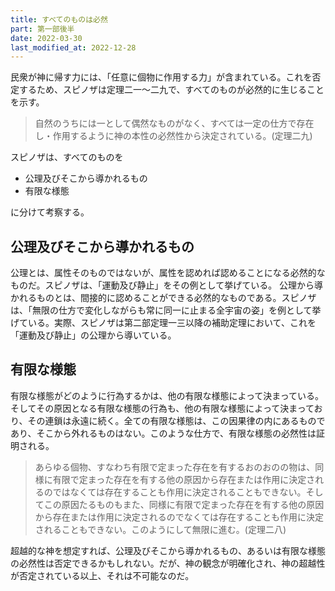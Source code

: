 ```yaml
---
title: すべてのものは必然
part: 第一部後半
date: 2022-03-30
last_modified_at: 2022-12-28
---
```


民衆が神に帰す力には、「任意に個物に作用する力」が含まれている。これを否定するため、スピノザは定理二一～二九で、すべてのものが必然的に生じることを示す。

>自然のうちには一として偶然なものがなく、すべては一定の仕方で存在し・作用するように神の本性の必然性から決定されている。(定理二九)

スピノザは、すべてのものを

- 公理及びそこから導かれるもの
- 有限な様態

に分けて考察する。

## 公理及びそこから導かれるもの

公理とは、属性そのものではないが、属性を認めれば認めることになる必然的なものだ。スピノザは、「運動及び静止」をその例として挙げている。
公理から導かれるものとは、間接的に認めることができる必然的なものである。スピノザは、「無限の仕方で変化しながらも常に同一に止まる全宇宙の姿」を例として挙げている。実際、スピノザは第二部定理一三以降の補助定理において、これを「運動及び静止」の公理から導いている。

## 有限な様態

有限な様態がどのように行為するかは、他の有限な様態によって決まっている。そしてその原因となる有限な様態の行為も、他の有限な様態によって決まっており、その連鎖は永遠に続く。全ての有限な様態は、この因果律の内にあるものであり、そこから外れるものはない。このような仕方で、有限な様態の必然性は証明される。

>あらゆる個物、すなわち有限で定まった存在を有するおのおのの物は、同様に有限で定まった存在を有する他の原因から存在または作用に決定されるのではなくては存在することも作用に決定されることもできない。そしてこの原因たるものもまた、同様に有限で定まった存在を有する他の原因から存在または作用に決定されるのでなくては存在することも作用に決定されることもできない。このようにして無限に進む。(定理二八)

超越的な神を想定すれば、公理及びそこから導かれるもの、あるいは有限な様態の必然性は否定できるかもしれない。だが、神の観念が明確化され、神の超越性が否定されている以上、それは不可能なのだ。
